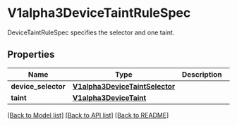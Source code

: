# V1alpha3DeviceTaintRuleSpec

DeviceTaintRuleSpec specifies the selector and one taint.
## Properties
Name | Type | Description | Notes
------------ | ------------- | ------------- | -------------
**device_selector** | [**V1alpha3DeviceTaintSelector**](V1alpha3DeviceTaintSelector.md) |  | [optional] 
**taint** | [**V1alpha3DeviceTaint**](V1alpha3DeviceTaint.md) |  | 

[[Back to Model list]](../README.md#documentation-for-models) [[Back to API list]](../README.md#documentation-for-api-endpoints) [[Back to README]](../README.md)


